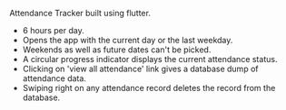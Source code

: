 
Attendance Tracker
built using flutter.

- 6 hours per day.
- Opens the app with the current day or the last weekday.
- Weekends as well as future dates can't be picked.
- A circular progress indicator displays the current attendance status.
- Clicking on 'view all attendance' link gives a database dump of attendance data.
- Swiping right on any attendance record deletes the record from the database.